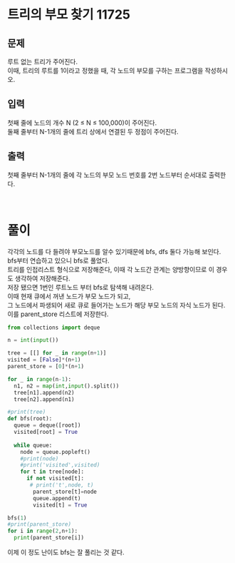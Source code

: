 # 트리의 부모 찾기 11725

## 문제
루트 없는 트리가 주어진다.  <br/>
이때, 트리의 루트를 1이라고 정했을 때, 각 노드의 부모를 구하는 프로그램을 작성하시오.

## 입력
첫째 줄에 노드의 개수 N (2 ≤ N ≤ 100,000)이 주어진다.  <br/>
둘째 줄부터 N-1개의 줄에 트리 상에서 연결된 두 정점이 주어진다.

## 출력
첫째 줄부터 N-1개의 줄에 각 노드의 부모 노드 번호를 2번 노드부터 순서대로 출력한다.  <br/>
 <br/> <br/>
# 풀이
각각의 노드를 다 들려야 부모노드를 알수 있기때문에 bfs, dfs 둘다 가능해 보인다.  <br/>
bfs부터 연습하고 있으니 bfs로 풀었다. <br/>
트리를 인접리스트 형식으로 저장해준다, 이때 각 노드간 관계는 양방향이므로 이 경우도 생각하여 저장해준다. <br/>
저장 됐으면 1번인 루트노드 부터 bfs로 탐색해 내려온다. <br/>
이때 현재 큐에서 꺼낸 노드가 부모 노드가 되고, <br/>
그 노드에서 파생되어 새로 큐로 들어가는 노드가 해당 부모 노드의 자식 노드가 된다. <br/>
이를 parent_store 리스트에 저장한다. <br/>

```python
from collections import deque

n = int(input())

tree = [[] for _ in range(n+1)]
visited = [False]*(n+1)
parent_store = [0]*(n+1)

for _ in range(n-1):
  n1, n2 = map(int,input().split())
  tree[n1].append(n2)
  tree[n2].append(n1)

#print(tree)
def bfs(root):
  queue = deque([root])
  visited[root] = True
  
  while queue:
    node = queue.popleft()
    #print(node)
    #print('visited',visited)
    for t in tree[node]:
      if not visited[t]:
       # print('t',node, t)
        parent_store[t]=node
        queue.append(t)
        visited[t] = True

bfs(1)
#print(parent_store)
for i in range(2,n+1):
  print(parent_store[i])
```

이제 이 정도 난이도 bfs는 잘 풀리는 것 같다.
